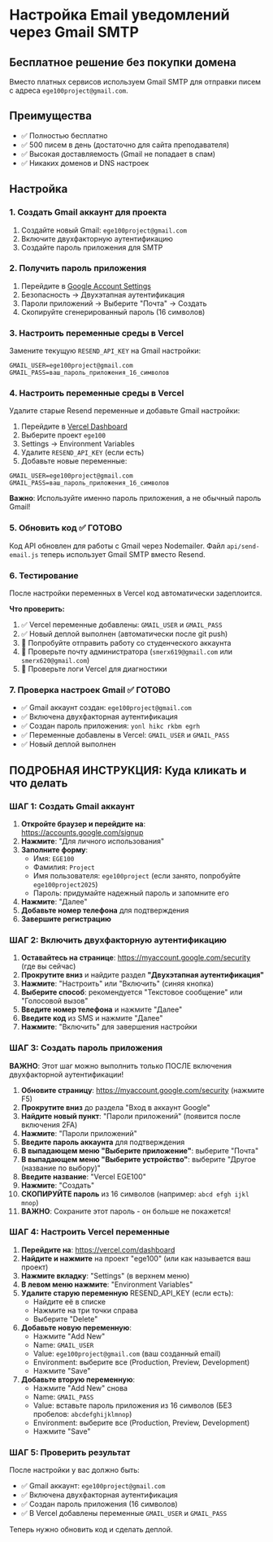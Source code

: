 # Настройка Email уведомлений через Gmail SMTP

## Бесплатное решение без покупки домена

Вместо платных сервисов используем Gmail SMTP для отправки писем с адреса `ege100project@gmail.com`.

## Преимущества
- ✅ Полностью бесплатно
- ✅ 500 писем в день (достаточно для сайта преподавателя)
- ✅ Высокая доставляемость (Gmail не попадает в спам)
- ✅ Никаких доменов и DNS настроек

## Настройка

### 1. Создать Gmail аккаунт для проекта

1. Создайте новый Gmail: `ege100project@gmail.com`
2. Включите двухфакторную аутентификацию
3. Создайте пароль приложения для SMTP

### 2. Получить пароль приложения

1. Перейдите в [Google Account Settings](https://myaccount.google.com/)
2. Безопасность → Двухэтапная аутентификация
3. Пароли приложений → Выберите "Почта" → Создать
4. Скопируйте сгенерированный пароль (16 символов)

### 3. Настроить переменные среды в Vercel

Замените текущую `RESEND_API_KEY` на Gmail настройки:

```
GMAIL_USER=ege100project@gmail.com
GMAIL_PASS=ваш_пароль_приложения_16_символов
```

### 4. Настроить переменные среды в Vercel

Удалите старые Resend переменные и добавьте Gmail настройки:

1. Перейдите в [Vercel Dashboard](https://vercel.com/dashboard)
2. Выберите проект `ege100`
3. Settings → Environment Variables
4. Удалите `RESEND_API_KEY` (если есть)
5. Добавьте новые переменные:

```
GMAIL_USER=ege100project@gmail.com
GMAIL_PASS=ваш_пароль_приложения_16_символов
```

**Важно**: Используйте именно пароль приложения, а не обычный пароль Gmail!

### 5. Обновить код ✅ ГОТОВО

Код API обновлен для работы с Gmail через Nodemailer.
Файл `api/send-email.js` теперь использует Gmail SMTP вместо Resend.

### 6. Тестирование

После настройки переменных в Vercel код автоматически задеплоится.

**Что проверить:**
1. ✅ Vercel переменные добавлены: `GMAIL_USER` и `GMAIL_PASS`
2. ✅ Новый деплой выполнен (автоматически после git push)
3. 🔄 Попробуйте отправить работу со студенческого аккаунта
4. 🔄 Проверьте почту администратора (`smerx619@gmail.com` или `smerx620@gmail.com`)
5. 🔄 Проверьте логи Vercel для диагностики

### 7. Проверка настроек Gmail ✅ ГОТОВО

- ✅ Gmail аккаунт создан: `ege100project@gmail.com`
- ✅ Включена двухфакторная аутентификация  
- ✅ Создан пароль приложения: `yonl hikc rkbm egrh`
- ✅ Переменные добавлены в Vercel: `GMAIL_USER` и `GMAIL_PASS`
- ✅ Новый деплой выполнен

## ПОДРОБНАЯ ИНСТРУКЦИЯ: Куда кликать и что делать

### ШАГ 1: Создать Gmail аккаунт

1. **Откройте браузер и перейдите на**: https://accounts.google.com/signup
2. **Нажмите**: "Для личного использования"
3. **Заполните форму**:
   - Имя: `EGE100`
   - Фамилия: `Project`  
   - Имя пользователя: `ege100project` (если занято, попробуйте `ege100project2025`)
   - Пароль: придумайте надежный пароль и запомните его
4. **Нажмите**: "Далее"
5. **Добавьте номер телефона** для подтверждения
6. **Завершите регистрацию**

### ШАГ 2: Включить двухфакторную аутентификацию

1. **Оставайтесь на странице**: https://myaccount.google.com/security (где вы сейчас)
2. **Прокрутите вниз** и найдите раздел **"Двухэтапная аутентификация"**
3. **Нажмите**: "Настроить" или "Включить" (синяя кнопка)
4. **Выберите способ**: рекомендуется "Текстовое сообщение" или "Голосовой вызов"
5. **Введите номер телефона** и нажмите "Далее"
6. **Введите код** из SMS и нажмите "Далее"
7. **Нажмите**: "Включить" для завершения настройки

### ШАГ 3: Создать пароль приложения

**ВАЖНО**: Этот шаг можно выполнить только ПОСЛЕ включения двухфакторной аутентификации!

1. **Обновите страницу**: https://myaccount.google.com/security (нажмите F5)
2. **Прокрутите вниз** до раздела "Вход в аккаунт Google"
3. **Найдите новый пункт**: "Пароли приложений" (появится после включения 2FA)
4. **Нажмите**: "Пароли приложений"
5. **Введите пароль аккаунта** для подтверждения
6. **В выпадающем меню "Выберите приложение"**: выберите "Почта"
7. **В выпадающем меню "Выберите устройство"**: выберите "Другое (название по выбору)"
8. **Введите название**: "Vercel EGE100"
9. **Нажмите**: "Создать"
10. **СКОПИРУЙТЕ пароль** из 16 символов (например: `abcd efgh ijkl mnop`)
11. **ВАЖНО**: Сохраните этот пароль - он больше не покажется!

### ШАГ 4: Настроить Vercel переменные

1. **Перейдите на**: https://vercel.com/dashboard
2. **Найдите и нажмите** на проект "ege100" (или как называется ваш проект)
3. **Нажмите вкладку**: "Settings" (в верхнем меню)
4. **В левом меню нажмите**: "Environment Variables"
5. **Удалите старую переменную** RESEND_API_KEY (если есть):
   - Найдите её в списке
   - Нажмите на три точки справа
   - Выберите "Delete"
6. **Добавьте новую переменную**:
   - Нажмите "Add New"
   - Name: `GMAIL_USER`
   - Value: `ege100project@gmail.com` (ваш созданный email)
   - Environment: выберите все (Production, Preview, Development)
   - Нажмите "Save"
7. **Добавьте вторую переменную**:
   - Нажмите "Add New" снова
   - Name: `GMAIL_PASS`  
   - Value: вставьте пароль приложения из 16 символов (БЕЗ пробелов: `abcdefghijklmnop`)
   - Environment: выберите все (Production, Preview, Development)
   - Нажмите "Save"

### ШАГ 5: Проверить результат

После настройки у вас должно быть:
- ✅ Gmail аккаунт: `ege100project@gmail.com`
- ✅ Включена двухфакторная аутентификация  
- ✅ Создан пароль приложения (16 символов)
- ✅ В Vercel добавлены переменные `GMAIL_USER` и `GMAIL_PASS`

Теперь нужно обновить код и сделать деплой.
